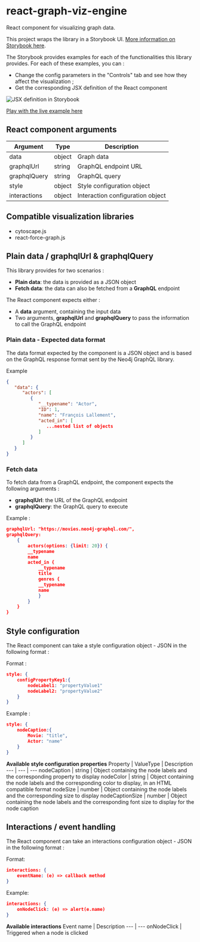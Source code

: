 # react-graph-viz-engine
React component for visualizing graph data.

This project wraps the library in a Storybook UI. [More information on Storybook here](https://storybook.js.org/).

The Storybook provides examples  for each of the functionalities this library provides. For each of these examples, you can :
* Change the config parameters in the "Controls" tab and see how they affect the visualization ;
* Get the corresponding JSX definition of the React component

![JSX definition in Storybook](docs/assets/storybook_jsx.png)

[Play with the live example here](https://react-graph-viz-engine.s3.us-west-1.amazonaws.com/index.html)

## React component arguments
Argument | Type | Description
--- | --- | ---
data | object | Graph data
graphqlUrl | string | GraphQL endpoint URL
graphqlQuery | string | GraphQL query
style | object | Style configuration object
interactions | object | Interaction configuration object

## Compatible visualization libraries
* cytoscape.js
* react-force-graph.js

## Plain data / graphqlUrl & graphqlQuery
This library provides for two scenarios :
* **Plain data**: the data is provided as a JSON object
* **Fetch data**: the data can also be fetched from a **GraphQL** endpoint

The React component expects either :
* A **data** argument, containing the input data
* Two arguments, **graphqlUrl** and **graphqlQuery** to pass the information to call the GraphQL endpoint

### Plain data - Expected data format
The data format expected by the component is a JSON object and is based on the GraphQL response format sent by the Neo4j GraphQL library.

Example
```json
{
   "data": {
      "actors": [
         {
            "__typename": "Actor",
            "ID": 1,
            "name": "François Lallement",
            "acted_in": [
               ...nested list of objects
            ]
         }
      ]
   }
}
```

### Fetch data
To fetch data from a GraphQL endpoint, the component expects the following arguments :
* **graphqlUrl**: the URL of the GraphQL endpoint
* **graphqlQuery**: the GraphQL query to execute

Example :
```json
graphqlUrl: "https://movies.neo4j-graphql.com/",
graphqlQuery:
    {
        actors(options: {limit: 20}) {
        __typename
        name
        acted_in {
            __typename
            title
            genres {
            __typename
            name
            }
        }
    }
}
```

## Style configuration
The React component can take a style configuration object - JSON in the following format :

Format :
```json
style: {
    configPropertyKey1:{
        nodeLabel1: "propertyValue1"
        nodeLabel2: "propertyValue2"
    }
}
```

Example :
```json
style: {
    nodeCaption:{
        Movie: "title",
        Actor: "name"
    }
}
```

**Available style configuration properties**
Property | ValueType | Description
--- | --- | ---
nodeCaption | string | Object containing the node labels and the corresponding property to display
nodeColor | string | Object containing the node labels and the corresponding color to display, in an HTML compatible format
nodeSize | number | Object containing the node labels and the corresponding size to display
nodeCaptionSize | number | Object containing the node labels and the corresponding font size to display for the node caption

## Interactions / event handling
The React component can take an interactions configuration object - JSON in the following format :

Format:
```json
interactions: {
    eventName: (e) => callback method
}
```

Example:
```json
interactions: {
    onNodeClick: (e) => alert(e.name)
}
```

**Available interactions**
Event name | Description
--- | ---
onNodeClick | Triggered when a node is clicked